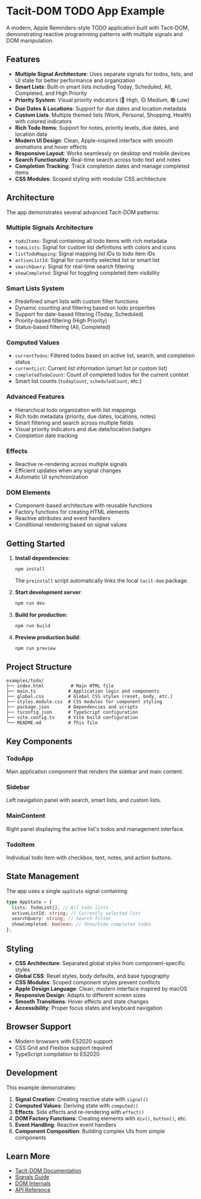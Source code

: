 # Tacit-DOM TODO App Example

A modern, Apple Reminders-style TODO application built with Tacit-DOM, demonstrating reactive programming patterns with multiple signals and DOM manipulation.

## Features

- **Multiple Signal Architecture**: Uses separate signals for todos, lists, and UI state for better performance and organization
- **Smart Lists**: Built-in smart lists including Today, Scheduled, All, Completed, and High Priority
- **Priority System**: Visual priority indicators (🔴 High, 🟡 Medium, 🟢 Low)
- **Due Dates & Locations**: Support for due dates and location metadata
- **Custom Lists**: Multiple themed lists (Work, Personal, Shopping, Health) with colored indicators
- **Rich Todo Items**: Support for notes, priority levels, due dates, and location data
- **Modern UI Design**: Clean, Apple-inspired interface with smooth animations and hover effects
- **Responsive Layout**: Works seamlessly on desktop and mobile devices
- **Search Functionality**: Real-time search across todo text and notes
- **Completion Tracking**: Track completion dates and manage completed items
- **CSS Modules**: Scoped styling with modular CSS architecture

## Architecture

The app demonstrates several advanced Tacit-DOM patterns:

### Multiple Signals Architecture

- `todoItems`: Signal containing all todo items with rich metadata
- `todoLists`: Signal for custom list definitions with colors and icons
- `listTodoMapping`: Signal mapping list IDs to todo item IDs
- `activeListId`: Signal for currently selected list or smart list
- `searchQuery`: Signal for real-time search filtering
- `showCompleted`: Signal for toggling completed item visibility

### Smart Lists System

- Predefined smart lists with custom filter functions
- Dynamic counting and filtering based on todo properties
- Support for date-based filtering (Today, Scheduled)
- Priority-based filtering (High Priority)
- Status-based filtering (All, Completed)

### Computed Values

- `currentTodos`: Filtered todos based on active list, search, and completion status
- `currentList`: Current list information (smart list or custom list)
- `completedTodoCount`: Count of completed todos for the current context
- Smart list counts (`todayCount`, `scheduledCount`, etc.)

### Advanced Features

- Hierarchical todo organization with list mappings
- Rich todo metadata (priority, due dates, locations, notes)
- Smart filtering and search across multiple fields
- Visual priority indicators and due date/location badges
- Completion date tracking

### Effects

- Reactive re-rendering across multiple signals
- Efficient updates when any signal changes
- Automatic UI synchronization

### DOM Elements

- Component-based architecture with reusable functions
- Factory functions for creating HTML elements
- Reactive attributes and event handlers
- Conditional rendering based on signal values

## Getting Started

1. **Install dependencies**:

   ```bash
   npm install
   ```

   The `preinstall` script automatically links the local `tacit-dom` package.

2. **Start development server**:

   ```bash
   npm run dev
   ```

3. **Build for production**:

   ```bash
   npm run build
   ```

4. **Preview production build**:
   ```bash
   npm run preview
   ```

## Project Structure

```
examples/todo/
├── index.html          # Main HTML file
├── main.ts            # Application logic and components
├── global.css         # Global CSS styles (reset, body, etc.)
├── styles.module.css  # CSS modules for component styling
├── package.json       # Dependencies and scripts
├── tsconfig.json      # TypeScript configuration
├── vite.config.ts     # Vite build configuration
└── README.md          # This file
```

## Key Components

### TodoApp

Main application component that renders the sidebar and main content.

### Sidebar

Left navigation panel with search, smart lists, and custom lists.

### MainContent

Right panel displaying the active list's todos and management interface.

### TodoItem

Individual todo item with checkbox, text, notes, and action buttons.

## State Management

The app uses a single `appState` signal containing:

```typescript
type AppState = {
  lists: TodoList[]; // All todo lists
  activeListId: string; // Currently selected list
  searchQuery: string; // Search filter
  showCompleted: boolean; // Show/hide completed todos
};
```

## Styling

- **CSS Architecture**: Separated global styles from component-specific styles
- **Global CSS**: Reset styles, body defaults, and base typography
- **CSS Modules**: Scoped component styles prevent conflicts
- **Apple Design Language**: Clean, modern interface inspired by macOS
- **Responsive Design**: Adapts to different screen sizes
- **Smooth Transitions**: Hover effects and state changes
- **Accessibility**: Proper focus states and keyboard navigation

## Browser Support

- Modern browsers with ES2020 support
- CSS Grid and Flexbox support required
- TypeScript compilation to ES2020

## Development

This example demonstrates:

1. **Signal Creation**: Creating reactive state with `signal()`
2. **Computed Values**: Deriving state with `computed()`
3. **Effects**: Side effects and re-rendering with `effect()`
4. **DOM Factory Functions**: Creating elements with `div()`, `button()`, etc.
5. **Event Handling**: Reactive event handlers
6. **Component Composition**: Building complex UIs from simple components

## Learn More

- [Tacit-DOM Documentation](../../docs/)
- [Signals Guide](../../docs/SIGNALS.md)
- [DOM Internals](../../docs/DOM_INTERNALS.md)
- [API Reference](../../docs/API.md)
